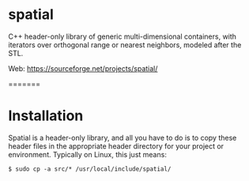 spatial
=======

C++ header-only library of generic multi-dimensional containers, with iterators
over orthogonal range or nearest neighbors, modeled after the STL.

Web: https://sourceforge.net/projects/spatial/

=======

# Installation

Spatial is a header-only library, and all you have to do is to copy
these header files in the appropriate header directory for your
project or environment. Typically on Linux, this just means:

```
$ sudo cp -a src/* /usr/local/include/spatial/
```
